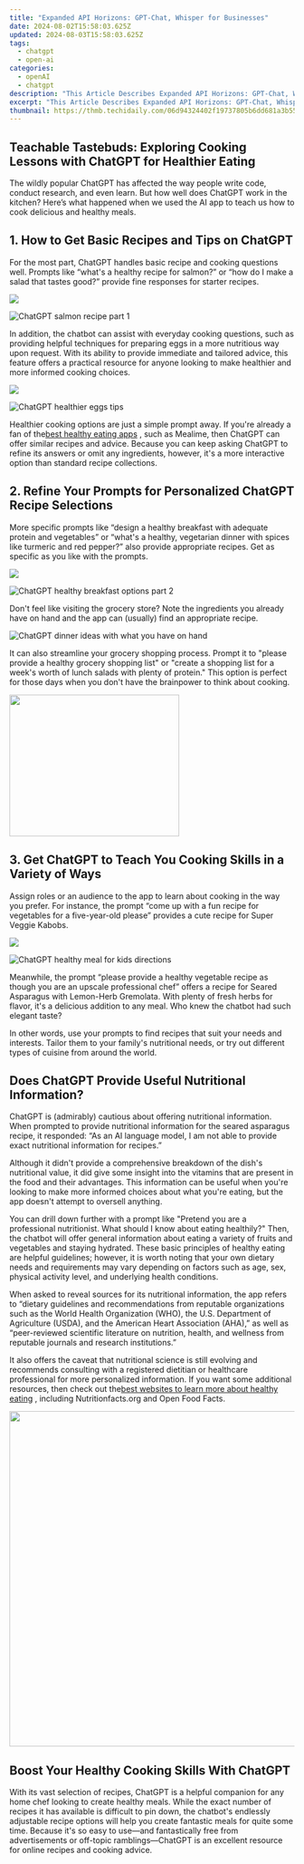 ```yaml
---
title: "Expanded API Horizons: GPT-Chat, Whisper for Businesses"
date: 2024-08-02T15:58:03.625Z
updated: 2024-08-03T15:58:03.625Z
tags:
  - chatgpt
  - open-ai
categories:
  - openAI
  - chatgpt
description: "This Article Describes Expanded API Horizons: GPT-Chat, Whisper for Businesses"
excerpt: "This Article Describes Expanded API Horizons: GPT-Chat, Whisper for Businesses"
thumbnail: https://thmb.techidaily.com/06d94324402f19737805b6dd681a3b55315b5b4572a08bdb43f1ad90737fa0c7.jpg
---
```


## Teachable Tastebuds: Exploring Cooking Lessons with ChatGPT for Healthier Eating

 The wildly popular ChatGPT has affected the way people write code, conduct research, and even learn. But how well does ChatGPT work in the kitchen? Here’s what happened when we used the AI app to teach us how to cook delicious and healthy meals.

## 1\. How to Get Basic Recipes and Tips on ChatGPT

 For the most part, ChatGPT handles basic recipe and cooking questions well. Prompts like “what's a healthy recipe for salmon?” or “how do I make a salad that tastes good?” provide fine responses for starter recipes.

<!-- affiliate ads begin -->
<a href="https://shop.manycam.com/order/checkout.php?PRODS=17729331&QTY=1&AFFILIATE=108875&CART=1"><img src="https://secure.avangate.com/images/merchant/8230bea7d54bcdf99cdfe85cb07313d5/mcaffbanner600x500.png" border="0"></a>
<!-- affiliate ads end -->
![ChatGPT salmon recipe part 1](https://static1.makeuseofimages.com/wordpress/wp-content/uploads/2023/05/chatgpt-salmon-recipe-part-1.jpg)

 In addition, the chatbot can assist with everyday cooking questions, such as providing helpful techniques for preparing eggs in a more nutritious way upon request. With its ability to provide immediate and tailored advice, this feature offers a practical resource for anyone looking to make healthier and more informed cooking choices.

<!-- affiliate ads begin -->
<a href="https://secure.2checkout.com/order/checkout.php?PRODS=32667153&QTY=1&AFFILIATE=108875&CART=1"><img src="https://www.coolmuster.com/uploads/image/20201228/feature02.png" border="0"></a>
<!-- affiliate ads end -->
![ChatGPT healthier eggs tips](https://static1.makeuseofimages.com/wordpress/wp-content/uploads/2023/05/chatgpt-healthier-eggs-tips.jpg)

 Healthier cooking options are just a simple prompt away. If you're already a fan of the[best healthy eating apps](https://www.makeuseof.com/best-healthy-eating-apps/) , such as Mealime, then ChatGPT can offer similar recipes and advice. Because you can keep asking ChatGPT to refine its answers or omit any ingredients, however, it's a more interactive option than standard recipe collections.

## 2\. Refine Your Prompts for Personalized ChatGPT Recipe Selections

 More specific prompts like “design a healthy breakfast with adequate protein and vegetables” or “what's a healthy, vegetarian dinner with spices like turmeric and red pepper?” also provide appropriate recipes. Get as specific as you like with the prompts.

<!-- affiliate ads begin -->
<a href="https://shop.incomedia.eu/order/checkout.php?PRODS=14095146&QTY=1&AFFILIATE=108875&CART=1"><img src="https://secure.2checkout.com/images/merchant/8b6cc3ee5ec407721ce3bf5ff4c0f56b/PRO_BUY_728x90-EN.jpg" border="0"></a>
<!-- affiliate ads end -->
![ChatGPT healthy breakfast options part 2](https://static1.makeuseofimages.com/wordpress/wp-content/uploads/2023/05/chatgpt-healthy-breakfast-options-part-2.jpg)

 Don't feel like visiting the grocery store? Note the ingredients you already have on hand and the app can (usually) find an appropriate recipe.

![ChatGPT dinner ideas with what you have on hand](https://static1.makeuseofimages.com/wordpress/wp-content/uploads/2023/05/chatgpt-dinner-ideas-with-what-you-have-on-hand.jpg)

 It can also streamline your grocery shopping process. Prompt it to "please provide a healthy grocery shopping list" or "create a shopping list for a week's worth of lunch salads with plenty of protein." This option is perfect for those days when you don't have the brainpower to think about cooking.

<!-- affiliate ads begin -->
<a href="https://bluettius.sjv.io/c/5597632/2027209/17108" target="_top" id="2027209"><img src="//a.impactradius-go.com/display-ad/17108-2027209" border="0" alt="" width="300" height="250"/></a><img height="0" width="0" src="https://imp.pxf.io/i/5597632/2027209/17108" style="position:absolute;visibility:hidden;" border="0" />
<!-- affiliate ads end -->
## 3\. Get ChatGPT to Teach You Cooking Skills in a Variety of Ways

 Assign roles or an audience to the app to learn about cooking in the way you prefer. For instance, the prompt “come up with a fun recipe for vegetables for a five-year-old please” provides a cute recipe for Super Veggie Kabobs.

<!-- affiliate ads begin -->
<a href="https://secure.2checkout.com/order/checkout.php?PRODS=45152835&QTY=1&AFFILIATE=108875&CART=1"><img src="https://download.terabyteunlimited.com/banners/ad_800x450_d.jpg" border="0"></a>
<!-- affiliate ads end -->
![ChatGPT healthy meal for kids directions](https://static1.makeuseofimages.com/wordpress/wp-content/uploads/2023/05/chatgpt-healthy-meal-for-kids-part-2-1.jpg)

 Meanwhile, the prompt “please provide a healthy vegetable recipe as though you are an upscale professional chef” offers a recipe for Seared Asparagus with Lemon-Herb Gremolata. With plenty of fresh herbs for flavor, it's a delicious addition to any meal. Who knew the chatbot had such elegant taste?

 In other words, use your prompts to find recipes that suit your needs and interests. Tailor them to your family's nutritional needs, or try out different types of cuisine from around the world.

## Does ChatGPT Provide Useful Nutritional Information?

 ChatGPT is (admirably) cautious about offering nutritional information. When prompted to provide nutritional information for the seared asparagus recipe, it responded: “As an AI language model, I am not able to provide exact nutritional information for recipes.”

 Although it didn't provide a comprehensive breakdown of the dish's nutritional value, it did give some insight into the vitamins that are present in the food and their advantages. This information can be useful when you're looking to make more informed choices about what you're eating, but the app doesn't attempt to oversell anything.

 You can drill down further with a prompt like "Pretend you are a professional nutritionist. What should I know about eating healthily?" Then, the chatbot will offer general information about eating a variety of fruits and vegetables and staying hydrated. These basic principles of healthy eating are helpful guidelines; however, it is worth noting that your own dietary needs and requirements may vary depending on factors such as age, sex, physical activity level, and underlying health conditions.

 When asked to reveal sources for its nutritional information, the app refers to “dietary guidelines and recommendations from reputable organizations such as the World Health Organization (WHO), the U.S. Department of Agriculture (USDA), and the American Heart Association (AHA),” as well as “peer-reviewed scientific literature on nutrition, health, and wellness from reputable journals and research institutions.”

 It also offers the caveat that nutritional science is still evolving and recommends consulting with a registered dietitian or healthcare professional for more personalized information. If you want some additional resources, then check out the[best websites to learn more about healthy eating](https://www.makeuseof.com/best-websites-learn-healthy-eating/) , including Nutritionfacts.org and Open Food Facts.

<!-- affiliate ads begin -->
<a href="https://mushroom-supplies.sjv.io/c/5597632/1692242/18134" target="_top" id="1692242"><img src="//a.impactradius-go.com/display-ad/18134-1692242" border="0" alt="" width="834" height="592"/></a><img height="0" width="0" src="https://imp.pxf.io/i/5597632/1692242/18134" style="position:absolute;visibility:hidden;" border="0" />
<!-- affiliate ads end -->
## Boost Your Healthy Cooking Skills With ChatGPT

 With its vast selection of recipes, ChatGPT is a helpful companion for any home chef looking to create healthy meals. While the exact number of recipes it has available is difficult to pin down, the chatbot's endlessly adjustable recipe options will help you create fantastic meals for quite some time. Because it's so easy to use—and fantastically free from advertisements or off-topic ramblings—ChatGPT is an excellent resource for online recipes and cooking advice.


<ins class="adsbygoogle"
     style="display:block"
     data-ad-format="autorelaxed"
     data-ad-client="ca-pub-7571918770474297"
     data-ad-slot="1223367746"></ins>



<ins class="adsbygoogle"
     style="display:block"
     data-ad-client="ca-pub-7571918770474297"
     data-ad-slot="8358498916"
     data-ad-format="auto"
     data-full-width-responsive="true"></ins>
